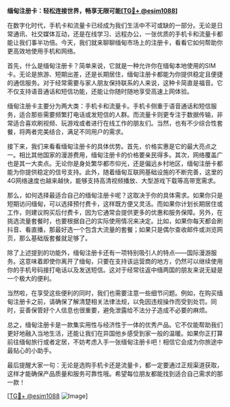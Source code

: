 **缅甸注册卡：轻松连接世界，畅享无限可能[[TG💪+ @esim1088](https://t.me/s/esim1088)]**

在数字化时代，手机卡和流量卡已经成为我们生活中不可或缺的一部分。无论是日常通讯、社交媒体互动，还是在线学习、远程办公，一张优质的手机卡和流量卡都能让我们事半功倍。今天，我们就来聊聊缅甸市场上的注册卡，看看它如何帮助你更高效地使用手机和网络。

首先，什么是缅甸注册卡？简单来说，它就是一种允许你在缅甸本地使用的SIM卡。无论是旅游、短期出差，还是长期居住，缅甸注册卡都能为你提供稳定且便捷的通信服务。对于经常需要与家人朋友保持联系的人来说，这种卡简直是福音。它不仅支持语音通话和短信功能，还能让你随时随地享受高速上网体验。

缅甸注册卡主要分为两大类：手机卡和流量卡。手机卡侧重于语音通话和短信服务，适合那些需要频繁打电话或发短信的人群。而流量卡则更专注于数据传输，非常适合喜欢刷视频、玩游戏或者进行在线工作的朋友们。当然，也有不少综合性套餐，将两者完美结合，满足不同用户的需求。

接下来，我们来看看缅甸注册卡的具体优势。首先，价格实惠是它的最大亮点之一。相比其他国家的漫游费用，缅甸注册卡的价格要亲民得多。其次，网络覆盖广也是其一大卖点。无论你是身处繁华都市仰光，还是偏远乡村地区，缅甸注册卡都能为你提供稳定的信号支持。此外，随着缅甸互联网基础设施的不断完善，这里的4G网络速度也越来越快，能够支持高清视频播放、大型游戏下载等高带宽需求。

那么，如何选择最适合自己的缅甸注册卡呢？这取决于你的具体需求。如果你只是短期访问缅甸，可以选择预付费卡，这样既方便又灵活。而如果你计划长期居住或工作，则建议购买后付费卡，因为它通常会提供更多的优惠和服务保障。另外，在挑选流量套餐时，也要根据自己的实际使用情况来决定。比如，如果你每天都会刷抖音、看直播，那最好选一个包含大流量的套餐；如果只是偶尔查收邮件或浏览网页，那么基础版套餐就足够了。

除了上述提到的功能外，缅甸注册卡还有一项特别吸引人的特点——国际漫游服务。这意味着即使你离开了缅甸，只要在支持该运营商的地方，仍然可以继续使用你的手机号码接打电话以及发送短信。这对于经常往返中缅两国的朋友来说无疑是一个极大的便利。

当然啦，在享受这些便利的同时，我们也需要注意一些细节问题。例如，在购买缅甸注册卡之前，请确保了解清楚相关法律法规，以免因违规操作而受到处罚。同时，妥善保管好个人信息也很重要，避免泄露给不法分子造成不必要的麻烦。

总之，缅甸注册卡是一款集实用性与经济性于一体的优秀产品。它不仅能帮助我们更好地融入当地生活，还能让我们在异国他乡感受到家一般的温暖。如果你正打算前往缅甸旅行或者定居，不妨考虑入手一张缅甸注册卡吧！相信它会成为你旅途中最贴心的小助手。

最后提醒大家一句：无论是选购手机卡还是流量卡，都一定要通过正规渠道获取，这样才能确保产品质量和服务可靠性哦。希望每位朋友都能找到适合自己需求的那一款！

[[TG💪+ @esim1088](https://t.me/s/esim1088) ![Image](https://i.postimg.cc/4NQfJmqS/Snipaste-2025-05-13-00-14-12.png)]